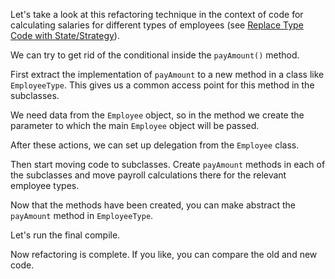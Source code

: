Let's take a look at this refactoring technique in the context of code for calculating salaries for different types of employees (see <a href="/replace-type-code-with-state-strategy">Replace Type Code with State/Strategy</a>).

We can try to get rid of the conditional inside the <code>payAmount()</code> method.

First extract the implementation of <code>payAmount</code> to a new method in a class like <code>EmployeeType</code>. This gives us a common access point for this method in the subclasses.

We need datа from the <code>Employee</code> object, so in the method we create the parameter to which the main <code>Employee</code> object will be passed.

After these actions, we can set up delegation from the <code>Employee</code> class.

Then start moving code to subclasses. Create <code>payAmount</code> methods in each of the subclasses and move payroll calculations there for the relevant employee types.

Now that the methods have been created, you can make abstract the <code>payAmount</code> method in <code>EmployeeType</code>.

Let's run the final compile.

Now refactoring is complete. If you like, you can compare the old and new code.
